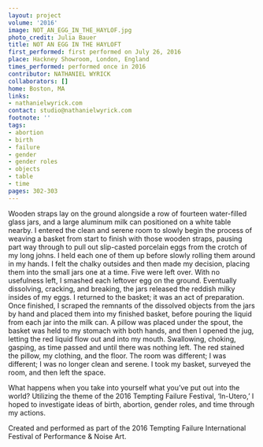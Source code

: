 ```yaml
---
layout: project
volume: '2016'
image: NOT_AN_EGG_IN_THE_HAYLOF.jpg
photo_credit: Julia Bauer
title: NOT AN EGG IN THE HAYLOFT
first_performed: first performed on July 26, 2016
place: Hackney Showroom, London, England
times_performed: performed once in 2016
contributor: NATHANIEL WYRICK
collaborators: []
home: Boston, MA
links:
- nathanielwyrick.com
contact: studio@nathanielwyrick.com
footnote: ''
tags:
- abortion
- birth
- failure
- gender
- gender roles
- objects
- table
- time
pages: 302-303
---
```


Wooden straps lay on the ground alongside a row of fourteen water-filled glass jars, and a large aluminum milk can positioned on a white table nearby. I entered the clean and serene room to slowly begin the process of weaving a basket from start to finish with those wooden straps, pausing part way through to pull out slip-casted porcelain eggs from the crotch of my long johns. I held each one of them up before slowly rolling them around in my hands. I felt the chalky outsides and then made my decision, placing them into the small jars one at a time. Five were left over. With no usefulness left, I smashed each leftover egg on the ground. Eventually dissolving, cracking, and breaking, the jars released the reddish milky insides of my eggs. I returned to the basket; it was an act of preparation. Once finished, I scraped the remnants of the dissolved objects from the jars by hand and placed them into my finished basket, before pouring the liquid from each jar into the milk can. A pillow was placed under the spout, the basket was held to my stomach with both hands, and then I opened the jug, letting the red liquid flow out and into my mouth. Swallowing, choking, gasping, as time passed and until there was nothing left. The red stained the pillow, my clothing, and the floor. The room was different; I was different; I was no longer clean and serene. I took my basket, surveyed the room, and then left the space.

What happens when you take into yourself what you’ve put out into the world? Utilizing the theme of the 2016 Tempting Failure Festival, ‘In-Utero,’ I hoped to investigate ideas of birth, abortion, gender roles, and time through my actions.

Created and performed as part of the 2016 Tempting Failure International Festival of Performance & Noise Art.
